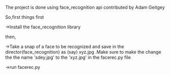 The project is done using face_recognition api contributed by Adam Geitgey

So,first things first

->Install the face_recognition library 

then,

->Take a snap of a face to be recognized and save in the director(face_recognition) as (say) xyz.jpg .Make sure to make the change the the name 'sdey.jpg' to the 'xyz.jpg' in the facerec.py file

->run facerec.py

